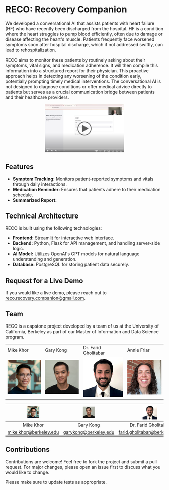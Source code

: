 # RECO: Recovery Companion

We developed a conversational AI that assists patients with heart failure (HF) who have recently been discharged from the hospital. HF is a condition where the heart struggles to pump blood efficiently, often due to damage or disease affecting the heart's muscle. Patients frequently face worsened symptoms soon after hospital discharge, which if not addressed swiftly, can lead to rehospitalization.

RECO aims to monitor these patients by routinely asking about their symptoms, vital signs, and medication adherence. It will then compile this information into a structured report for their physician. This proactive approach helps in detecting any worsening of the condition early, potentially prompting timely medical interventions. The conversational AI is not designed to diagnose conditions or offer medical advice directly to patients but serves as a crucial communication bridge between patients and their healthcare providers.

<p align="center">
  <img src="images/Reco_Demo_Thumbnail.png" img width="50%"/>
</p>

## Features

- **Symptom Tracking:** Monitors patient-reported symptoms and vitals through daily interactions.
- **Medication Reminder:** Ensures that patients adhere to their medication schedule.
- **Summarized Report:**

## Technical Architecture

RECO is built using the following technologies:

- **Frontend:** Streamlit for interactive web interface.
- **Backend:** Python, Flask for API management, and handling server-side logic.
- **AI Model:** Utilizes OpenAI's GPT models for natural language understanding and generation.
- **Database:** PostgreSQL for storing patient data securely.

## Request for a Live Demo

If you would like a live demo, please reach out to <reco.recovery.companion@gmail.com>.

## Team

RECO is a capstone project developed by a team of us at the University of California, Berkeley as part of our Master of Information and Data Science program.

<table>
  <tr>
    <td>Mike Khor</td>
    <td>Gary Kong</td>
    <td>Dr. Farid Gholitabar</td>
    <td>Annie Friar</td>
  </tr>
  <tr>
    <td><img src="images/Team_Member_Photos/Mike_Khor.png" width=200></td>
    <td><img src="images/Team_Member_Photos/Gary_Kong.png" width=200></td>
    <td><img src="images/Team_Member_Photos/Farid_Gholitabar.png" width=200></td>
    <td><img src="images/Team_Member_Photos/Annie_Friar.png" img width=200></td>
  </tr>
 </table>

| <img src="images/Team_Member_Photos/Mike_Khor.png" img width="23%"/> | <img src="images/Team_Member_Photos/Gary_Kong.png"  img width="23%" /> | <img src="images/Team_Member_Photos/Farid_Gholitabar.png"  img width="23%" /> | <img src="images/Team_Member_Photos/Annie_Friar.png"  img width="23%" /> |
:-------------------------------:|:-------------------------------:|:-------------------------------:|:-------------------------------:|
Mike Khor                        |         Gary Kong               |       Dr. Farid Gholitabar      |         Annie Friar             |
<mike.khor@berkeley.edu>         |   <garykong@berkeley.edu>       | <farid.gholitabar@berkeley.edu> |  <anniefriar@berkeley.edu>      |

## Contributions

Contributions are welcome! Feel free to fork the project and submit a pull request. For major changes, please open an issue first to discuss what you would like to change.

Please make sure to update tests as appropriate.
